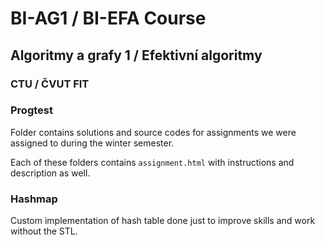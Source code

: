 # BI-AG1 / BI-EFA Course
## Algoritmy a grafy 1 / Efektivní algoritmy
### CTU / ČVUT FIT

### Progtest
Folder contains solutions and source codes for assignments we were assigned to during the winter semester.

Each of these folders contains `assignment.html` with instructions and description as well.

### Hashmap
Custom implementation of hash table done just to improve skills and work without the STL.
